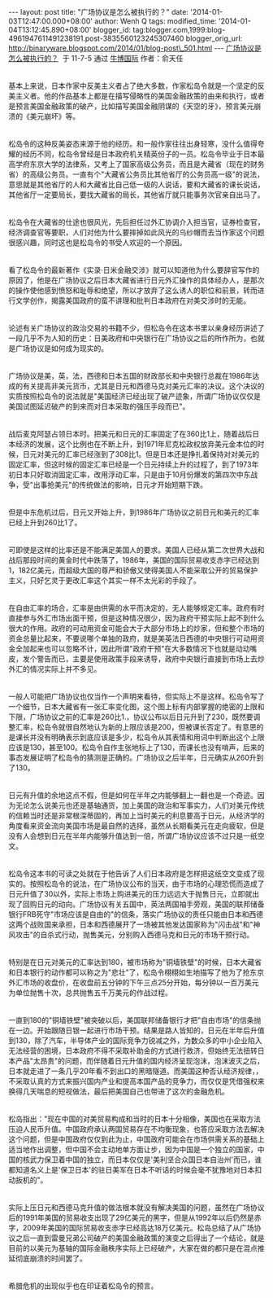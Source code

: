 --- layout: post title: "广场协议是怎么被执行的？" date:
'2014-01-03T12:47:00.000+08:00' author: Wenh Q tags: modified\_time:
'2014-01-04T13:12:45.890+08:00' blogger\_id:
tag:blogger.com,1999:blog-4961947611491238191.post-3835560123245307460
blogger\_orig\_url:
http://binaryware.blogspot.com/2014/01/blog-post\_501.html ---
[广场协议是怎么被执行的？](http://www.bullogger.com/blogs/ird/archives/380621.aspx)  于
11-7-5 通过 [牛博国际](http://www.bullogger.com/) 作者：俞天任\
\
\
基本上来说，日本作家中反美主义者占了绝大多数，作家松岛令就是一个坚定的反美主义者。他的作品基本上都是在描写侵略性的美国金融政策的由来和执行，或者是预言美国金融政策的破产，比如描写美国金融阴谋的《天空的牙》，预言美元崩溃的《美元崩坏》等。\
\
\
松岛令的这种反美姿态来源于他的经历。和一般作家往往出身轻寒，没什么值得夸耀的经历不同，松岛令曾经是日本政府机关精英份子的一员。松岛令毕业于日本最高学府东京大学的法律系，又考上了国家高级公务员，而且是大藏省（现在的财务省）的高级公务员。一直有个"大藏省公务员比其他省厅的公务员高一级"的说法，意思就是其他省厅的人和大藏省比自己低一级的人说话，要和大藏省的课长说话，其他省厅一定要局长，要找大藏省的局长，其他省厅就只能事务次官亲自出马了。\
\
\
松岛令在大藏省的仕途也很风光，先后担任过外汇协调介入担当官，证券检查官，经济调查官等要职，人们对他为什么要摔掉如此风光的乌纱帽而去当作家这个问题很感兴趣，同时这也是松岛令的书受人欢迎的一个原因。\
\
\
看了松岛令的最新著作《实录·日米金融交涉》就可以知道他为什么要辞官写作的原因了，他是在广场协议之后日本大藏省进行日元外汇操作的具体经办人，是那次的操作使他感到愤怒和耻辱和绝望，所以才放弃了这么诱人的职位和前景，转而进行文学创作，揭露美国政府的蛮不讲理和批判日本政府在对美交涉时的无能。\
\
\
论述有关广场协议的政治交易的书籍不少，但松岛令在这本书里以亲身经历讲述了一段几乎不为人知的历史：日美政府和中央银行在广场协议之后的所作所为，也就是广场协议是如何成为现实的。\
\
\
广场协议是美，英，法，西德和日本五国的财政部长和中央银行总裁在1986年达成的有关提高非美元货币，尤其是日元和西德马克对美元汇率的决议。这个决议的实质按照松岛令的说法就是"美国经济已经出现了破产迹象，所谓广场协议仅仅是美国试图延迟破产的到来而对日本采取的强压手段而已"。\
\
\
战后麦克阿瑟占领日本时。把美元和日元的汇率固定了在360比1上，随着战后日本经济的发展，这个比例也在不断上升，到1971年尼克松政权放弃美元金本位的时候，日元对美元的汇率已经涨到了308比1。但是日本还是挣扎着保持对对美元的固定汇率，但这时候的固定汇率已经是一个日元持续上升的过程了，到了1973年初日本只好取消固定汇率，改用浮动汇率，只是由于10月份爆发的第四次中东战争，受"出事抢美元"的传统做法的影响，日元才开始短期下跌。\
\
\
但是中东危机过后，日元又开始上升，到1986年广场协议之前日元和美元的汇率已经上升到260比1了。\
\
\
可即使是这样的比率还是不能满足美国人的要求。美国人已经从第二次世界大战和战后那段时间的黄金时代中跌落了，1986年，美国的国际贸易收支赤字已经达到1，182亿美元，而超级大国的尊严和骄傲又使得美国人不能采取公开的贸易保护主义，只好乞灵于更改汇率这个其实一样不太光彩的手段了。\
\
\
在自由汇率的场合，汇率是由供需的水平而决定的，无人能够规定汇率。政府有时直接参与外汇市场出面干预，但是这种情况很少，因为政府干预实际上起不到什么很大的作用。政府的可动用资金可能会大于大部分市场上的炒家，但和整个市场的资金总量比起来，不要说哪个单独的政府，就是美英法日西德的中央银行可动用资金全加起来也可以忽略不计，因此所谓"政府干预"在大多数情况下也就是动动嘴皮，发个警告而已，主要是使用政策手段来诱导，政府中央银行直接到市场上去炒外汇的情况实际上并不多见。\
\
\
一般人可能把广场协议也仅当作一个声明来看待，但实际上不是这样。松岛令写了一个细节，日本大藏省有一张汇率变化图，这个图上标有内部掌握的绝密的上限和下限，广场协议之前的汇率是260比1.，协议公布以后日元升到了230，既然要调整汇率，松岛令就很自然地认为新的上限应该是200，但被课长否定了。有意思的是课长并没有明确表示到底应该是多少，松岛令从其表情和用词中判断出这个上限应该是130，甚至100。松岛令自作主张地标上了130，而课长也没有啃声，后来的事态发展证明了松岛令的猜测是正确的。广场协议之后半年，日元确实从260升到了130。\
\
\
日元有升值的余地这点不假，但是如何在半年之内能够翻上一翻也是一个奇迹。因为无论怎么说美元也还是基轴通货，加上美国的政治和军事实力，人们对美元传统的信赖当时还是非常根深蒂固的，再加上当时美元的利息要高于日元，从经济学的角度看来资金流向美国市场是最自然的选择，虽然从长期看美元在走向疲软，但是没有人会想到日元在半年内能够升值达到一倍，所谓广场协议应该不过只是一纸空文。\
\
\
松岛令这本书的可读之处就在于他告诉了人们日本政府是怎样把这纸空文变成了现实的。按照松岛令的说法，在广场协议公布的当天，由于市场的心理恐慌而造成了日元升值了30以外，实际上市场上购进美元的压力远远大于抛售日元，立即就出现了回购日元的动向。广场协议有关五国中，英法两国袖手旁观，美国的联邦储备银行FRB死守"市场应该是自由的"的信条，落实广场协议的责任只能由日本和西德这两个战败国来承担，日本和西德展开了一场被其他发达国家称为"闪击战"和"神风攻击"的自杀式行动，抛售美元，分别购入西德马克和日元的市场干预行动。\
\
\
特别是在日元对美元的汇率达到180，被市场称为"铜墙铁壁"的时候，日本大藏省和日本银行的动作都可以称之为"悲壮"了，松岛令栩栩如生地描写了他为了抢东京外汇市场的收盘价，在收盘前五分钟的下午三点25分开始，每分钟以一百万美元为单位抛售十次，总共抛售五千万美元的作战过程。\
\
\
一直到180的"铜墙铁壁"被突破以后，美国联邦储备银行才把"自由市场"的信条抛在一边。开始跟随日银一起进行市场干预。结果是路人皆知的，日元在半年后升值到130，除了汽车，半导体产业的国际竞争力锐减之外，为数众多的中小企业陷入无法经营的困境，日本政府不得不采取补助金的方式进行救济，但始终无法扭转日本产品"太昂贵"的问题，而伴随着日元升值的国内经济呈现泡沫，泡沫波灭之后，日本就走进了一条几乎20年看不到出口的黑暗隧道。而美国这种否认经济规律，，不采取认真的方式来振兴国内产业和提高本国产品的竞争力，而仅仅是凭借强权来换得几天喘息的短视做法，最后把美国自己也带进了这次的金融危机。\
\
\
松岛指出："现在中国的对美贸易构成和当时的日本十分相像，美国也在采取方法压迫人民币升值。中国政府承认两国贸易存在不均衡现象，也答应采取方法去解决这个问题，但是中国政府仅仅到此为止，中国政府可能会在市场供需关系的基础上适当地作出调整，但中国不会主动地单方面让步，因为中国是一个独立的国家，中国的核武力保卫着中国的独立，而日本仅仅是'美利坚合众国日本自治州'而已，谁都知道名义上是'保卫日本'的驻日美军在日本不听话的时候会毫不犹豫地对日本扣动扳机的"。\
\
\
实际上压日元和西德马克升值的做法根本就没有解决美国的问题，虽然在广场协议后的1991年美国的贸易收支出现了29亿美元的黑字，但是从1992年以后仍然是赤字，2009年美国的国际贸易收支赤字已经高达18万亿美元。松岛总结了从广场协议之后一直到雷曼兄弟公司破产的美国金融政策的演变之后得出了一个结论，就是目前的以美元为基轴的国际金融秩序实际上已经破产，大家在做的都只是在混点推延彻底崩溃的时间罢了。\
\
\
希腊危机的出现似乎也在印证着松岛令的预言。
